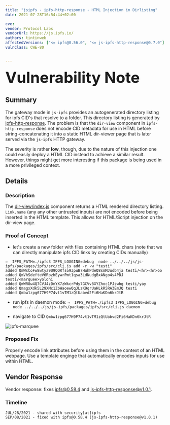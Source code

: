 ```yaml
---
title: "jsipfs - ipfs-http-response - HTML Injection in Dirlisting"
date: 2021-07-28T16:54:44+02:00

cve: 
vendor: Protocol Labs
vendorUrl: https://js.ipfs.io/
authors: tintinweb
affectedVersions: ["<= ipfs@0.56.0", "<= js-ipfs-http-response@0.7.0"]
vulnClass: CWE-80


---
```



<font size="8">**Vulnerability Note**</font>

## Summary

The gateway mode in `js-ipfs` provides an autogenerated directory listing for ipfs CID's that resolve to a folder. This directory listing is generated by [ipfs-http-response](https://github.com/ipfs/js-ipfs-http-response). The problem is that the `dir-view` component in `ipfs-http-response` does not encode CID metadata for use in HTML before string-concatenating it into a static HTML dir-viewer page that is later served via the `js-ipfs` HTTP gateway.

The severity is rather **low**, though, due to the nature of this injection one could easily deploy a HTML CID instead to achieve a similar result. However, things might get more interesting if this package is being used in a more privileged context.

## Details

### Description

The [dir-view/index.js](https://github.com/ipfs/js-ipfs-http-response/blob/68f12049318a44f21f5e81a6af818272ebf4d16f/src/dir-view/index.js#L21) component returns a HTML rendered directory listing. `Link.name` (any any other untrusted inputs) are not encoded before being inserted in the HTML template. This allows for HTML/Script injection on the dir-view page.


### Proof of Concept

* let's create a new folder with files containing HTML chars (note that we can directly manipulate ipfs CID links by creating CIDs manually)

```
⇒  IPFS_PATH=./ipfs3 IPFS_LOGGING=debug  node ../../../js/js-ipfs/packages/ipfs/src/cli.js add -r -w "testi"
added QmWsCoFw8wtya9U9QQRfso93puB7HuhPdeQ8smMJudb4ja testi/<hr><hr>oo
added QmVhSdefteV6RbzhEywrPmt1qsa3LdNudgBxANgo4s4PDJ testi/<marquee>yolohi
added QmWR8w4Q7CVJ4zDmYX7zWkcrPdy7GCVv8XYZhoc1PJswhg testi/yay
added QmagxXdk5L29XMc1ZbWaoewQqJLzK9qrUaHLkR5RA3EmJQ testi
added Qmbw1zpg677H9P74vt1vTM1zQtUabvd2Fi6HaKDn6krJtR
```

* run ipfs in daemon mode: `⇒  IPFS_PATH=./ipfs3 IPFS_LOGGING=debug  node ../../../js/js-ipfs/packages/ipfs/src/cli.js daemon`

* navigate to CID `Qmbw1zpg677H9P74vt1vTM1zQtUabvd2Fi6HaKDn6krJtR`

![ipfs-marquee](https://user-images.githubusercontent.com/2865694/127372211-df569f74-8168-4475-9476-bd7c12291b5f.gif)


### Proposed Fix

Properly encode link attributes before using them in the context of an HTML webpage. Use a template enginge that automatically encodes inputs for use within HTML.

## Vendor Response


Vendor response: fixes [ipfs@0.58.4](https://github.com/ipfs/js-ipfs/releases/tag/ipfs%400.58.4) and [js-ipfs-http-response@v1.0.1](https://github.com/ipfs/js-ipfs-http-response/releases/tag/v1.0.1).

### Timeline

```
JUL/28/2021 - shared with security[at]ipfs
SEP/08/2021 - fixed with ipfs@0.58.4 (js-ipfs-http-response@v1.0.1)
```


